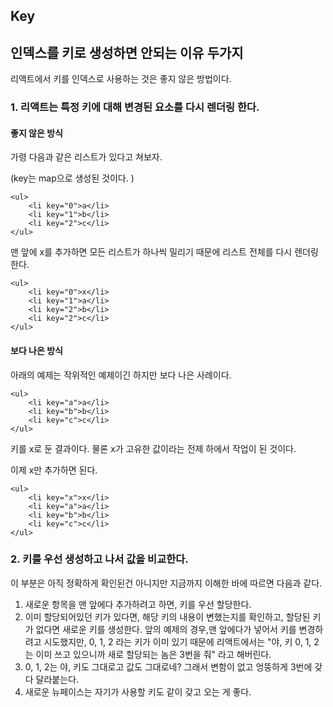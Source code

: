 ## Key



## 인덱스를 키로 생성하면 안되는 이유 두가지

리액트에서 키를 인덱스로 사용하는 것은 좋지 않은 방법이다. 



### 1.  리액트는 특정 키에 대해 변경된 요소를 다시 렌더링 한다. 



#### 좋지 않은 방식

가령 다음과 같은 리스트가 있다고 쳐보자. 

(key는 map으로 생성된 것이다. )

```react
<ul>
    <li key="0">a</li>
	<li key="1">b</li>
	<li key="2">c</li>
</ul>
```



맨 앞에 x를 추가하면 모든 리스트가 하나씩 밀리기 때문에 리스트 전체를 다시 렌더링한다. 

```react
<ul>
    <li key="0">x</li>
	<li key="1">a</li>
	<li key="2">b</li>
    <li key="2">c</li>
</ul>
```



#### 보다 나은 방식

아래의 예제는 작위적인 예제이긴 하지만 보다 나은 사례이다. 

```react
<ul>
    <li key="a">a</li>
    <li key="b">b</li>
    <li key="c">c</li>
</ul>
```



키를 x로 둔 결과이다. 물론 x가 고유한 값이라는 전제 하에서 작업이 된 것이다. 

이제 x만 추가하면 된다. 

```react
<ul>
    <li key="x">x</li>
    <li key="a">a</li>
    <li key="b">b</li>
    <li key="c">c</li>
</ul>
```



### 2. 키를 우선 생성하고 나서 값을 비교한다. 

이 부분은 아직 정확하게 확인된건 아니지만 지금까지 이해한 바에 따르면 다음과 같다. 

1. 새로운 항목을 맨 앞에다 추가하려고 하면, 키를 우선 할당한다.
2. 이미 할당되어있던 키가 있다면, 해당 키의 내용이 변했는지를 확인하고, 할당된 키가 없다면 새로운 키를 생성한다. 앞의 예제의 경우,맨 앞에다가 넣어서 키를 변경하려고 시도했지만, 0, 1, 2 라는 키가 이미 있기 때문에 리액트에서는 "야, 키 0, 1, 2 는 이미 쓰고 있으니까 새로 할당되는 놈은 3번을 줘" 라고 해버린다. 
3. 0, 1, 2는 야, 키도 그대로고 값도 그대로네? 그래서 변함이 없고 엉뚱하게 3번에 갖다 달라붙는다. 
4. 새로운 뉴페이스는 자기가 사용할 키도 같이 갖고 오는 게 좋다. 